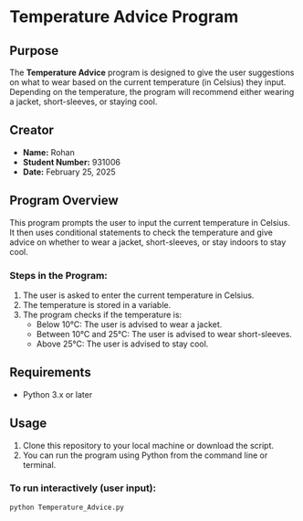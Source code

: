 # Temperature Advice Program

## Purpose
The **Temperature Advice** program is designed to give the user suggestions on what to wear based on the current temperature (in Celsius) they input. Depending on the temperature, the program will recommend either wearing a jacket, short-sleeves, or staying cool.

## Creator
- **Name:** Rohan 
- **Student Number:** 931006
- **Date:** February 25, 2025

## Program Overview
This program prompts the user to input the current temperature in Celsius. It then uses conditional statements to check the temperature and give advice on whether to wear a jacket, short-sleeves, or stay indoors to stay cool.

### Steps in the Program:
1. The user is asked to enter the current temperature in Celsius.
2. The temperature is stored in a variable.
3. The program checks if the temperature is:
   - Below 10°C: The user is advised to wear a jacket.
   - Between 10°C and 25°C: The user is advised to wear short-sleeves.
   - Above 25°C: The user is advised to stay cool.

## Requirements
- Python 3.x or later

## Usage
1. Clone this repository to your local machine or download the script.
2. You can run the program using Python from the command line or terminal.

### To run interactively (user input):
```bash
python Temperature_Advice.py
